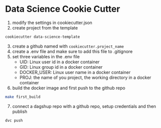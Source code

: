 # Data Science Cookie Cutter
1. modify the settings in cookiecutter.json
2. create project from the template
```sh
cookiecutter data-science-template
```
3. create a github named with `cookiecutter.project_name`
4. create a .env file and make sure to add this file to .gitignore
5. set three variables in the .env file
    - UID: Linux user id in a docker container
    - GID: Linux group id in a docker container
    - DOCKER_USER: Linux user name in a docker container
    - PROJ: the name of you project, the working directory in a docker container
6. build the docker image and first push to the github repo
```sh
make first_build
```
7. connect a dagshup repo with a github repo, setup credentials and then publish
```
dvc push
```
